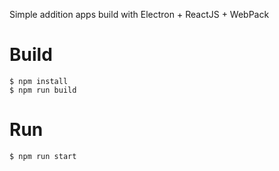 Simple addition apps build with Electron + ReactJS + WebPack

# Build

```shell
$ npm install
$ npm run build
```

# Run

```shell
$ npm run start
```
